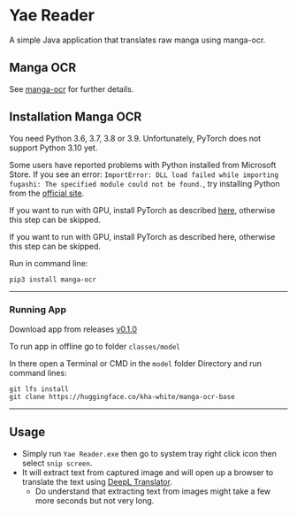 # Yae Reader

A simple Java application that translates raw manga using manga-ocr.
## Manga OCR
See [manga-ocr](https://github.com/kha-white/manga-ocr) for further details.

## Installation Manga OCR
You need Python 3.6, 3.7, 3.8 or 3.9. Unfortunately, PyTorch does not support Python 3.10 yet.

Some users have reported problems with Python installed from Microsoft Store. If you see an error:
`ImportError: DLL load failed while importing fugashi: The specified module could not be found.`,
try installing Python from the [official site](https://www.python.org/downloads).

If you want to run with GPU, install PyTorch as described [here](https://pytorch.org/get-started/locally/#start-locally),
otherwise this step can be skipped.

If you want to run with GPU, install PyTorch as described here, otherwise this step can be skipped.

Run in command line:

```commandline
pip3 install manga-ocr
```
---
### Running App
Download app from releases [v0.1.0](https://github.com/jp319/Yae-Reader/releases/tag/v0.1.0)

To run app in offline go to folder `classes/model`
                
In there open a Terminal or CMD in the `model` folder Directory and run command lines:
```commandline
git lfs install
git clone https://huggingface.co/kha-white/manga-ocr-base
```
---

## Usage
+ Simply run `Yae Reader.exe` then go to system tray right click icon then select `snip screen`.
+ It will extract text from captured image and will open up a browser to translate the text using [DeepL Translator](https://www.deepl.com/translator).
    * Do understand that extracting text from images might take a few more seconds but not very long.
